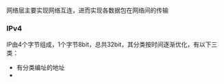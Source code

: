 ## 
网络层主要实现网络互连，进而实现各数据包在网络间的传输
### IPv4

IP由4个字节组成，1个字节8bit，总共32bit，其分类按时间逐渐优化，有以下三类：

- 有分类编址的地址
- 

#### 